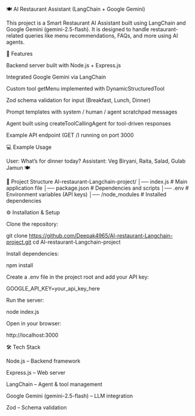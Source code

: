 🍽️ AI Restaurant Assistant (LangChain + Google Gemini)

This project is a Smart Restaurant AI Assistant built using LangChain and Google Gemini (gemini-2.5-flash).
It is designed to handle restaurant-related queries like menu recommendations, FAQs, and more using AI agents.

🚀 Features

Backend server built with Node.js + Express.js

Integrated Google Gemini via LangChain

Custom tool getMenu implemented with DynamicStructuredTool

Zod schema validation for input (Breakfast, Lunch, Dinner)

Prompt templates with system / human / agent scratchpad messages

Agent built using createToolCallingAgent for tool-driven responses

Example API endpoint (GET /) running on port 3000

💻 Example Usage

User: What’s for dinner today?
Assistant: Veg Biryani, Raita, Salad, Gulab Jamun 🍽️

📂 Project Structure
AI-restaurant-Langchain-project/
│── index.js          # Main application file
│── package.json      # Dependencies and scripts
│── .env              # Environment variables (API keys)
│── /node_modules     # Installed dependencies

⚙️ Installation & Setup

Clone the repository:

git clone https://github.com/Deepak4965/AI-restaurant-Langchain-project.git
cd AI-restaurant-Langchain-project


Install dependencies:

npm install


Create a .env file in the project root and add your API key:

GOOGLE_API_KEY=your_api_key_here


Run the server:

node index.js


Open in your browser:

http://localhost:3000

🛠️ Tech Stack

Node.js – Backend framework

Express.js – Web server

LangChain – Agent & tool management

Google Gemini (gemini-2.5-flash) – LLM integration

Zod – Schema validation
